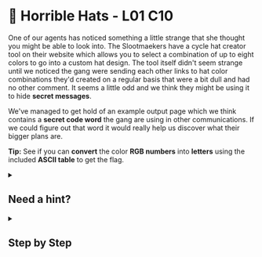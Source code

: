 # 👒 Horrible Hats - L01 C10

One of our agents has noticed something a little strange that she thought you might be able to look into. The Slootmaekers have a cycle hat creator tool on their website which allows you to select a combination of up to eight colors to go into a custom hat design. The tool itself didn't seem strange until we noticed the gang were sending each other links to hat color combinations they'd created on a regular basis that were a bit dull and had no other comment. It seems a little odd and we think they might be using it to hide **secret messages**.

We've managed to get hold of an example output page which we think contains a **secret code word** the gang are using in other communications. If we could figure out that word it would really help us discover what their bigger plans are.

**Tip:** See if you can **convert** the color **RGB numbers** into **letters** using the included **ASCII table** to get the flag.

<details><summary>

## Need a hint?</summary>

> 💡 Hint: You can see the color combination results in a set of eight RGB numbers. Have you tried looking those numbers up on an ASCII table?

</details>

<details><summary>

## Step by Step</summary>

- Using a [decimal to ASCII converter](https://onlineasciitools.com/convert-decimal-to-ascii), copy and paste the rgb values (does not matter if the letters “RGB” are included) into the convertor.
  - It should decode to `THE SECRET HAT CODE IS [FLAG]`.

</details>

